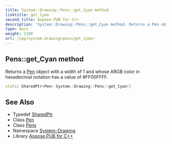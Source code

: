 ```yaml
---
title: System::Drawing::Pens::get_Cyan method
linktitle: get_Cyan
second_title: Aspose.PUB for C++
description: 'System::Drawing::Pens::get_Cyan method. Returns a Pen object with a width of 1 and whose ARGB color in hexadecimal notation has a value of #FF00FFFF in C++.'
type: docs
weight: 2100
url: /cpp/system.drawing/pens/get_cyan/
---
```

## Pens::get_Cyan method


Returns a [Pen](../../pen/) object with a width of 1 and whose ARGB color in hexadecimal notation has a value of #FF00FFFF.

```cpp
static SharedPtr<Pen> System::Drawing::Pens::get_Cyan()
```

## See Also

* Typedef [SharedPtr](../../../system/sharedptr/)
* Class [Pen](../../pen/)
* Class [Pens](../)
* Namespace [System::Drawing](../../)
* Library [Aspose.PUB for C++](../../../)
